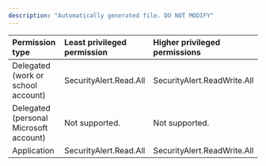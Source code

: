 ```yaml
---
description: "Automatically generated file. DO NOT MODIFY"
---
```


|Permission type|Least privileged permission|Higher privileged permissions|
|:---|:---|:---|
|Delegated (work or school account)|SecurityAlert.Read.All|SecurityAlert.ReadWrite.All|
|Delegated (personal Microsoft account)|Not supported.|Not supported.|
|Application|SecurityAlert.Read.All|SecurityAlert.ReadWrite.All|

